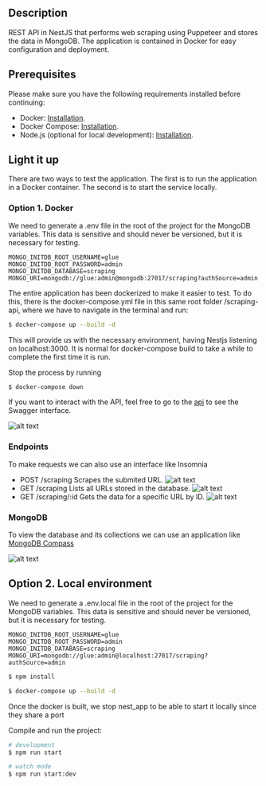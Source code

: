 ## Description

REST API in NestJS that performs web scraping using Puppeteer and stores the data in MongoDB. The application is contained in Docker for easy configuration and deployment.

## Prerequisites

Please make sure you have the following requirements installed before continuing:

- Docker: [Installation](https://docs.docker.com/engine/install/ubuntu/).
- Docker Compose: [Installation](https://docs.docker.com/compose/install/).
- Node.js (optional for local development): [Installation](https://nodejs.org/en/download/package-manager).

## Light it up

There are two ways to test the application. The first is to run the application in a Docker container. The second is to start the service locally.

### Option 1. Docker

We need to generate a .env file in the root of the project for the MongoDB variables. This data is sensitive and should never be versioned, but it is necessary for testing.

```
MONGO_INITDB_ROOT_USERNAME=glue
MONGO_INITDB_ROOT_PASSWORD=admin
MONGO_INITDB_DATABASE=scraping
MONGO_URI=mongodb://glue:admin@mongodb:27017/scraping?authSource=admin
```

The entire application has been dockerized to make it easier to test. To do this, there is the docker-compose.yml file in this same root folder /scraping-api, where we have to navigate in the terminal and run:

```bash
$ docker-compose up --build -d
```

This will provide us with the necessary environment, having Nestjs listening on localhost:3000. It is normal for docker-compose build to take a while to complete the first time it is run.

Stop the process by running

```bash
$ docker-compose down
```

If you want to interact with the API, feel free to go to the [api](http://localhost:3000/api) to see the Swagger interface.

![alt text](https://i.ibb.co/jrFzJzs/Screenshot-2024-09-22-at-21-53-53-Swagger-UI.png)

### Endpoints

To make requests we can also use an interface like Insomnia

- POST /scraping Scrapes the submited URL.
  ![alt text](https://i.ibb.co/G5qbJYN/post-scraping.png)
- GET /scraping Lists all URLs stored in the database.
  ![alt text](https://i.ibb.co/svtGB8D/get-all-urls.png)
- GET /scraping/:id Gets the data for a specific URL by ID.
  ![alt text](https://i.ibb.co/c1fGQzg/get-url.png)

### MongoDB

To view the database and its collections we can use an application like [MongoDB Compass](https://www.mongodb.com/products/tools/compass)

![alt text](https://i.ibb.co/2P7nPZB/mongodb-compass.png)

## Option 2. Local environment

We need to generate a .env.local file in the root of the project for the MongoDB variables. This data is sensitive and should never be versioned, but it is necessary for testing.

```
MONGO_INITDB_ROOT_USERNAME=glue
MONGO_INITDB_ROOT_PASSWORD=admin
MONGO_INITDB_DATABASE=scraping
MONGO_URI=mongodb://glue:admin@localhost:27017/scraping?authSource=admin
```

```bash
$ npm install
```

```bash
$ docker-compose up --build -d
```

Once the docker is built, we stop nest_app to be able to start it locally since they share a port

Compile and run the project:

```bash
# development
$ npm run start

# watch mode
$ npm run start:dev
```



